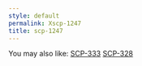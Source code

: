 ```yaml
---
style: default
permalink: Xscp-1247
title: scp-1247
---
```

You may also like:
[SCP-333](http://scp-wiki.net/scp-333)
[SCP-328](http://scp-wiki.net/scp-328)